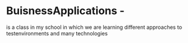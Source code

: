 # BuisnessApplications - 
is a class in my school in which we are learning different approaches to testenvironments and many technologies
